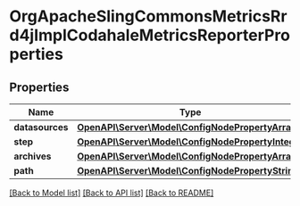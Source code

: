 # OrgApacheSlingCommonsMetricsRrd4jImplCodahaleMetricsReporterProperties

## Properties
Name | Type | Description | Notes
------------ | ------------- | ------------- | -------------
**datasources** | [**OpenAPI\Server\Model\ConfigNodePropertyArray**](ConfigNodePropertyArray.md) |  | [optional] 
**step** | [**OpenAPI\Server\Model\ConfigNodePropertyInteger**](ConfigNodePropertyInteger.md) |  | [optional] 
**archives** | [**OpenAPI\Server\Model\ConfigNodePropertyArray**](ConfigNodePropertyArray.md) |  | [optional] 
**path** | [**OpenAPI\Server\Model\ConfigNodePropertyString**](ConfigNodePropertyString.md) |  | [optional] 

[[Back to Model list]](../README.md#documentation-for-models) [[Back to API list]](../README.md#documentation-for-api-endpoints) [[Back to README]](../README.md)


